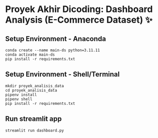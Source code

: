 # Proyek Akhir Dicoding: Dashboard Analysis (E-Commerce Dataset) ✨

## Setup Environment - Anaconda
```
conda create --name main-ds python=3.11.11
conda activate main-ds
pip install -r requirements.txt
```

## Setup Environment - Shell/Terminal
```
mkdir proyek_analisis_data
cd proyek_analisis_data
pipenv install
pipenv shell
pip install -r requirements.txt
```

## Run streamlit app
```
streamlit run dashboard.py
```
